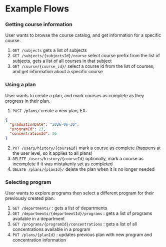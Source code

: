 # Example Flows

### Getting course information

User wants to browse the course catalog, and get information for a specific course.

1. `GET /subjects` gets a list of subjects
2. `GET /subjects/{subjectsId}/course` select course prefix from the list of subjects, gets a list of all courses in that subject
3. `GET /course/{course_id}/` select a course id from the list of courses, and get information about a specific course

### Using a plan

User wants to create a plan, and mark courses as complete as they progress in their plan.

1. `POST /plans/` create a new plan, EX:

```json
{
  "graduationDate": "2026-06-30",
  "programId": 23,
  "concentrationId": 26
}
```

2. `PUT /users/history/{courseId}` mark a course as complete (happens at the user level, so it applies to all plans)
3. `DELETE /users/history/{courseId}` optionally, mark a course as incomplete if it was mistakenly set as completed
4. `DELETE /plans/{planId}/` delete the plan when it is no longer needed

### Selecting program

User wants to explore programs then select a different program for their previously created plan.

1. `GET /departments/` : gets a list of departments
2. `GET /departments/{departmentId}/programs` : gets a list of programs available in a department
3. `GET /programs/{programId}/concentrations` : gets a list of all concentrations available in a program
4. `PUT /plans/{planId}` : updates previous plan with new program and concentration information
